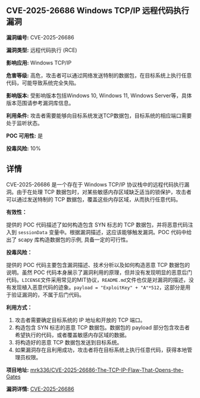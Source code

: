 ## CVE-2025-26686 Windows TCP/IP 远程代码执行漏洞

**漏洞编号:** CVE-2025-26686

**漏洞类型:** 远程代码执行 (RCE)

**影响应用:** Windows TCP/IP

**危害等级:** 高危，攻击者可以通过网络发送特制的数据包，在目标系统上执行任意代码，可能导致系统完全失陷。

**影响版本:** 受影响版本包括Windows 10, Windows 11, Windows Server等，具体版本范围请参考漏洞库信息。

**利用条件:** 攻击者需要能够向目标系统发送TCP数据包，目标系统的相应端口需要处于监听状态。

**POC 可用性:** 是

**投毒风险:** 10%

## 详情

CVE-2025-26686 是一个存在于 Windows TCP/IP 协议栈中的远程代码执行漏洞。由于在处理 TCP 数据包时，对某些敏感内存区域缺乏适当的锁保护，攻击者可以通过发送特制的 TCP 数据包，覆盖这些内存区域，从而执行任意代码。

**有效性：**

提供的 POC 代码描述了如何构造包含 SYN 标志的 TCP 数据包，并将恶意代码注入到 `sessionData` 变量中。根据漏洞描述，这应该能够触发漏洞。POC 代码中给出了 scapy 库构造数据包的示例, 具备一定的可行性。

**投毒风险：**

提供的 POC 代码主要包含漏洞描述、技术分析以及如何构造恶意 TCP 数据包的说明。虽然 POC 代码本身展示了漏洞利用的原理，但并没有发现明显的恶意后门代码。`LICENSE`文件采用常见的MIT协议，`README.md`文件也仅是对漏洞的描述，没有发现植入恶意代码的迹象。`payload = "ExploitKey" + "A"*512`，这部分是用于验证漏洞的，不属于后门代码。

**利用方式：**

1.  攻击者需要确定目标系统的 IP 地址和开放的 TCP 端口。
2.  构造包含 SYN 标志的恶意 TCP 数据包。数据包的 payload 部分包含攻击者希望执行的代码，或者覆盖敏感内存区域的数据。
3.  将构造好的恶意 TCP 数据包发送到目标系统。
4.  如果漏洞存在且利用成功，攻击者将在目标系统上执行任意代码，获得本地管理员权限。

**项目地址:** [mrk336/CVE-2025-26686-The-TCP-IP-Flaw-That-Opens-the-Gates](https://github.com/mrk336/CVE-2025-26686-The-TCP-IP-Flaw-That-Opens-the-Gates)

**漏洞详情:** [CVE-2025-26686](https://nvd.nist.gov/vuln/detail/CVE-2025-26686)